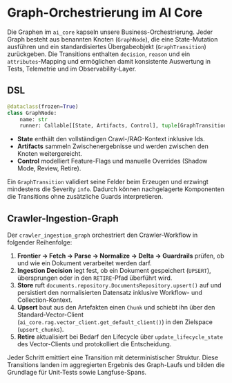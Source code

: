 # Graph-Orchestrierung im AI Core

Die Graphen im `ai_core` kapseln unsere Business-Orchestrierung. Jeder Graph
besteht aus benannten Knoten (`GraphNode`), die eine State-Mutation ausführen und
ein standardisiertes Übergabeobjekt (`GraphTransition`) zurückgeben. Die
Transitions enthalten `decision`, `reason` und ein `attributes`-Mapping und
ermöglichen damit konsistente Auswertung in Tests, Telemetrie und im
Observability-Layer.

## DSL

```python
@dataclass(frozen=True)
class GraphNode:
    name: str
    runner: Callable[[State, Artifacts, Control], tuple[GraphTransition, bool]]
```

* **State** enthält den vollständigen Crawl-/RAG-Kontext inklusive Ids.
* **Artifacts** sammeln Zwischenergebnisse und werden zwischen den Knoten
  weitergereicht.
* **Control** modelliert Feature-Flags und manuelle Overrides (Shadow Mode,
  Review, Retire).

Ein `GraphTransition` validiert seine Felder beim Erzeugen und erzwingt
mindestens die Severity `info`. Dadurch können nachgelagerte Komponenten die
Transitions ohne zusätzliche Guards interpretieren.

## Crawler-Ingestion-Graph

Der `crawler_ingestion_graph` orchestriert den Crawler-Workflow in folgender
Reihenfolge:

1. **Frontier → Fetch → Parse → Normalize → Delta → Guardrails**
   prüfen, ob und wie ein Dokument verarbeitet werden darf.
2. **Ingestion Decision** legt fest, ob ein Dokument gespeichert (`UPSERT`),
   übersprungen oder in den `RETIRE`-Pfad überführt wird.
3. **Store** ruft `documents.repository.DocumentsRepository.upsert()` auf und
   persistiert den normalisierten Datensatz inklusive Workflow- und
   Collection-Kontext.
4. **Upsert** baut aus den Artefakten einen `Chunk` und schiebt ihn über den
   Standard-Vector-Client (`ai_core.rag.vector_client.get_default_client()`) in
   den Zielspace (`upsert_chunks`).
5. **Retire** aktualisiert bei Bedarf den Lifecycle über
   `update_lifecycle_state` des Vector-Clients und protokolliert die Entscheidung.

Jeder Schritt emittiert eine Transition mit deterministischer Struktur. Diese
Transitions landen im aggregierten Ergebnis des Graph-Laufs und bilden die
Grundlage für Unit-Tests sowie Langfuse-Spans.
